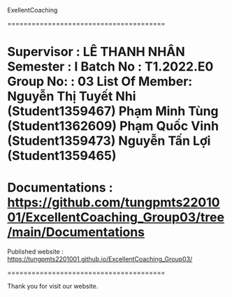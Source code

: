 ExellentCoaching

=======================================

Supervisor : LÊ THANH NHÂN
Semester : I
Batch No : T1.2022.E0
Group No: : 03
List Of Member:
Nguyễn Thị Tuyết Nhi (Student1359467)
Phạm Minh Tùng (Student1362609)
Phạm Quốc Vinh (Student1359473)
Nguyễn Tấn Lợi (Student1359465)
=======================================

Documentations : https://github.com/tungpmts2201001/ExcellentCoaching_Group03/tree/main/Documentations
=======================================

Published website : https://tungpmts2201001.github.io/ExcellentCoaching_Group03/

=======================================

Thank you for visit our website.
